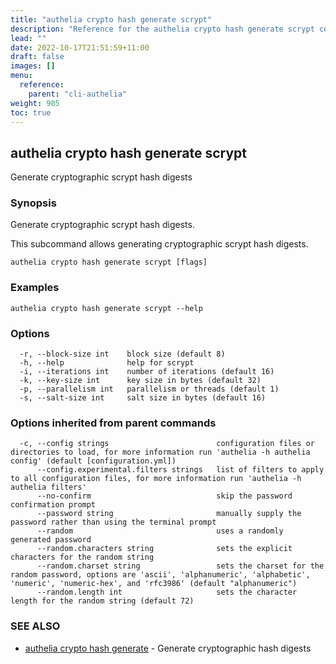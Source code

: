 ```yaml
---
title: "authelia crypto hash generate scrypt"
description: "Reference for the authelia crypto hash generate scrypt command."
lead: ""
date: 2022-10-17T21:51:59+11:00
draft: false
images: []
menu:
  reference:
    parent: "cli-authelia"
weight: 905
toc: true
---
```


## authelia crypto hash generate scrypt

Generate cryptographic scrypt hash digests

### Synopsis

Generate cryptographic scrypt hash digests.

This subcommand allows generating cryptographic scrypt hash digests.

```
authelia crypto hash generate scrypt [flags]
```

### Examples

```
authelia crypto hash generate scrypt --help
```

### Options

```
  -r, --block-size int    block size (default 8)
  -h, --help              help for scrypt
  -i, --iterations int    number of iterations (default 16)
  -k, --key-size int      key size in bytes (default 32)
  -p, --parallelism int   parallelism or threads (default 1)
  -s, --salt-size int     salt size in bytes (default 16)
```

### Options inherited from parent commands

```
  -c, --config strings                        configuration files or directories to load, for more information run 'authelia -h authelia config' (default [configuration.yml])
      --config.experimental.filters strings   list of filters to apply to all configuration files, for more information run 'authelia -h authelia filters'
      --no-confirm                            skip the password confirmation prompt
      --password string                       manually supply the password rather than using the terminal prompt
      --random                                uses a randomly generated password
      --random.characters string              sets the explicit characters for the random string
      --random.charset string                 sets the charset for the random password, options are 'ascii', 'alphanumeric', 'alphabetic', 'numeric', 'numeric-hex', and 'rfc3986' (default "alphanumeric")
      --random.length int                     sets the character length for the random string (default 72)
```

### SEE ALSO

* [authelia crypto hash generate](authelia_crypto_hash_generate.md)	 - Generate cryptographic hash digests

